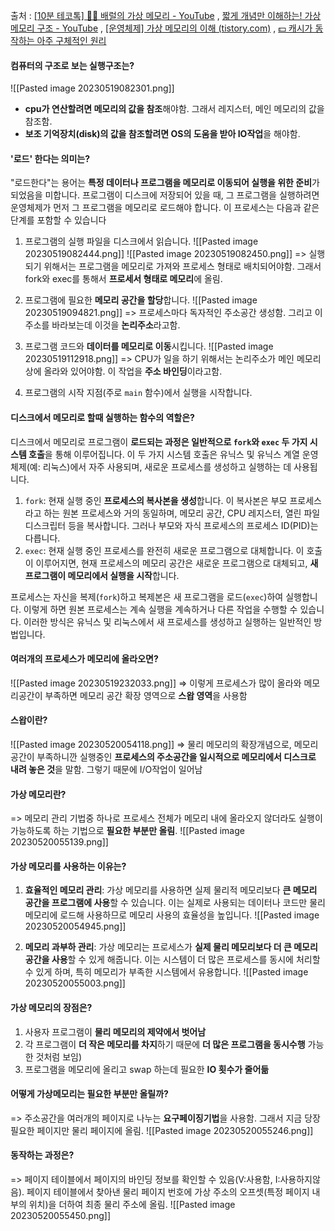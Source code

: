 출처 : [[10분 테코톡] 🧚🏻 배럴의 가상 메모리 - YouTube](https://www.youtube.com/watch?v=5pEDL6c--_k&t=221s)  ,  [짧게 개념만 이해하는! 가상 메모리 구조 - YouTube](https://www.youtube.com/watch?v=rmm2_MkAuxk)  ,  [[운영체제] 가상 메모리의 이해 (tistory.com)](https://libertegrace.tistory.com/entry/%EC%9A%B4%EC%98%81%EC%B2%B4%EC%A0%9C-%EA%B0%80%EC%83%81-%EB%A9%94%EB%AA%A8%EB%A6%AC%EC%9D%98-%EC%9D%B4%ED%95%B4) ,  [💵 캐시가 동작하는 아주 구체적인 원리](https://parksb.github.io/article/29.html)   

#### 컴퓨터의 구조로 보는 실행구조는?
![[Pasted image 20230519082301.png]]
- **cpu가 연산할려면 메모리의 값을 참조**해야함. 그래서 레지스터, 메인 메모리의 값을 참조함.  
- ​**보조 기억장치(disk)의 값을 참조할려면 OS의 도움을 받아 IO작업**을 해야함.  


#### '로드' 한다는 의미는?
"로드한다"는 용어는 **특정 데이터나 프로그램을 메모리로 이동되어 실행을 위한  준비**가 되었음을 미합니다. 프로그램이 디스크에 저장되어 있을 때, 그 프로그램을 실행하려면 운영체제가 먼저 그 프로그램을 메모리로 로드해야 합니다. 이 프로세스는 다음과 같은 단계를 포함할 수 있습니다

1. 프로그램의 실행 파일을 디스크에서 읽습니다. 
![[Pasted image 20230519082444.png]]
![[Pasted image 20230519082450.png]]
=> 실행 되기 위해서는 프로그램을 메모리로 가져와 프로세스 형태로 배치되어야함. 그래서 fork와 exec를 통해서 **프로세서 형태로 메모리**에 올림.

2. 프로그램에 필요한 **메모리 공간을 할당**합니다. 
![[Pasted image 20230519094821.png]]
=> 프로세스마다 독자적인 주소공간 생성함. 그리고 이 주소를 바라보는데 이것을 **논리주소**라고함.

3. 프로그램 코드와 **데이터를 메모리로 이동**시킵니다.
![[Pasted image 20230519112918.png]]
=> CPU가 일을 하기 위해서는 논리주소가 메인 메모리상에 올라와 있어야함. 이 작업을 **주소 바인딩**이라고함.

4. 프로그램의 시작 지점(주로 `main` 함수)에서 실행을 시작합니다.


####  디스크에서 메모리로 할때 실행하는 함수의 역할은?
디스크에서 메모리로 프로그램이 **로드되는 과정은 일반적으로 `fork`와 `exec` 두 가지 시스템 호출**을 통해 이루어집니다. 이 두 가지 시스템 호출은 유닉스 및 유닉스 계열 운영체제(예: 리눅스)에서 자주 사용되며, 새로운 프로세스를 생성하고 실행하는 데 사용됩니다.

1. `fork`: 현재 실행 중인 **프로세스의 복사본을 생성**합니다. 이 복사본은 부모 프로세스라고 하는 원본 프로세스와 거의 동일하며, 메모리 공간, CPU 레지스터, 열린 파일 디스크립터 등을 복사합니다. 그러나 부모와 자식 프로세스의 프로세스 ID(PID)는 다릅니다.
2. `exec`: 현재 실행 중인 프로세스를 완전히 새로운 프로그램으로 대체합니다. 이 호출이 이루어지면, 현재 프로세스의 메모리 공간은 새로운 프로그램으로 대체되고, **새 프로그램이 메모리에서 실행을 시작**합니다.

프로세스는 자신을 복제(`fork`)하고 복제본은 새 프로그램을 로드(`exec`)하여 실행합니다. 이렇게 하면 원본 프로세스는 계속 실행을 계속하거나 다른 작업을 수행할 수 있습니다. 이러한 방식은 유닉스 및 리눅스에서 새 프로세스를 생성하고 실행하는 일반적인 방법입니다.


#### 여러개의 프로세스가 메모리에 올라오면?
![[Pasted image 20230519232033.png]]
=> 이렇게 프로세스가 많이 올라와 메모리공간이 부족하면 메모리 공간 확장 영역으로 **스왑 영역**을 사용함

#### 스왑이란?
![[Pasted image 20230520054118.png]]
=> 물리 메모리의 확장개념으로, 메모리 공간이 부족하니깐 실행중인 **프로세스의 주소공간을 일시적으로 메모리에서 디스크로 내려 놓은 것**을 말함. 그렇기 때문에 I/O작업이 일어남

#### 가상 메모리란?
=> 메모리 관리 기법중 하나로 프로세스 전체가 메모리 내에 올라오지 않더라도 실행이 가능하도록 하는 기법으로 **필요한 부분만 올림**.
![[Pasted image 20230520055139.png]]

#### 가상 메모리를 사용하는 이유는?
1. **효율적인 메모리 관리**: 가상 메모리를 사용하면 실제 물리적 메모리보다 **큰 메모리 공간을 프로그램에 사용**할 수 있습니다. 이는 실제로 사용되는 데이터나 코드만 물리 메모리에 로드해 사용하므로 메모리 사용의 효율성을 높입니다.
![[Pasted image 20230520054945.png]]

2. **메모리 과부하 관리**: 가상 메모리는 프로세스가 **실제 물리 메모리보다 더 큰 메모리 공간을 사용**할 수 있게 해줍니다. 이는 시스템이 더 많은 프로세스를 동시에 처리할 수 있게 하며, 특히 메모리가 부족한 시스템에서 유용합니다.
![[Pasted image 20230520055003.png]]

#### 가상 메모리의 장점은?
1. 사용자 프로그램이 **물리 메모리의 제약에서 벗어남**  
2. 각 프로그램이 **더 작은 메모리를 차지**하기 때문에 **더 많은 프로그램을 동시수행** 가능 한 것처럼 보임)  
3. 프로그램을 메모리에 올리고 swap 하는데 필요한 **IO 횟수가 줄어듦**

#### 어떻게 가상메모리는 필요한 부분만 올릴까?
=> 주소공간을 여러개의 페이지로 나누는 **요구페이징기법**을 사용함. 그래서 지금 당장 필요한 페이지만 물리 페이지에 올림.
![[Pasted image 20230520055246.png]]

#### 동작하는 과정은?
=> 페이지 테이블에서 페이지의 바인딩 정보를 확인할 수 있음(V:사용함, I:사용하지않음). 페이지 테이블에서 찾아낸 물리 페이지 번호에 가상 주소의 오프셋(특정 페이지 내부의 위치)을 더하여 최종 물리 주소에 올림.
![[Pasted image 20230520055450.png]]
